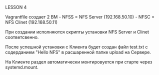 LESSON 4

Vagrantfile создает 2 ВМ 
	- NFSS = NFS Server (192.168.50.10)
	- NFSC = NFS Clinet (192.168.50.11)
	
При создании исполняются скрипты установки NFS Server и Clinet соответсвенно.

После успешной установки с Клиента будет создан файл test.txt с содерданием "Hello NFS" в расшаренной папке upload на Сервере.

На Клиенте раздел автоматически монтировуется при старте через systemd.mount.
